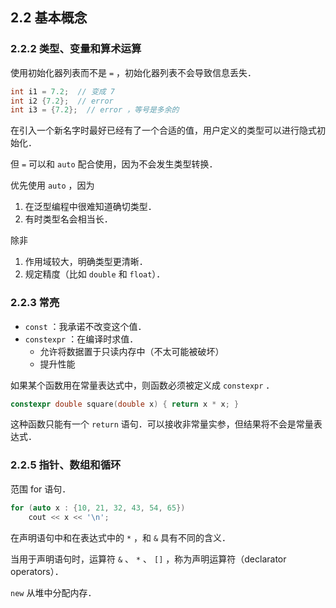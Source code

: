 ## 2.2 基本概念

### 2.2.2 类型、变量和算术运算

使用初始化器列表而不是 `=` ，初始化器列表不会导致信息丢失．

```cpp
int i1 = 7.2;  // 变成 7
int i2 {7.2};  // error
int i3 = {7.2};  // error ，等号是多余的
```

在引入一个新名字时最好已经有了一个合适的值，用户定义的类型可以进行隐式初始化．

但 `=` 可以和 `auto` 配合使用，因为不会发生类型转换．

优先使用 `auto` ，因为

1. 在泛型编程中很难知道确切类型．
2. 有时类型名会相当长．

除非

1. 作用域较大，明确类型更清晰．
2. 规定精度（比如 `double` 和 `float`）．

### 2.2.3 常亮

- `const` ：我承诺不改变这个值．
- `constexpr` ：在编译时求值．
  - 允许将数据置于只读内存中（不太可能被破坏）
  - 提升性能

如果某个函数用在常量表达式中，则函数必须被定义成 `constexpr` ．

```cpp
constexpr double square(double x) { return x * x; }
```

这种函数只能有一个 `return` 语句．可以接收非常量实参，但结果将不会是常量表达式．

### 2.2.5 指针、数组和循环

范围 for 语句．

```cpp
for (auto x : {10, 21, 32, 43, 54, 65})
    cout << x << '\n';
```

在声明语句中和在表达式中的 `*` ，和 `&` 具有不同的含义．

当用于声明语句时，运算符 `&` 、 `*` 、 `[]` ，称为声明运算符（declarator operators）．

`new` 从堆中分配内存．
